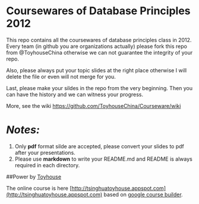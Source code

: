 # Coursewares of Database Principles 2012

This repo contains all the coursewares of database principles class in 2012. Every team (in github you are organizations actually) please fork this repo from @ToyhouseChina otherwise we can not guarantee the integrity of your repo.

Also, please always put your topic slides at the right place otherwise I will delete the file or even will not merge for you.

Last, please make your sildes in the repo from the very beginning. Then you can have the history and we can witness your progress.

More, see the wiki https://github.com/ToyhouseChina/Courseware/wiki

# *Notes:*

1. Only **pdf** format silde are accepted, please convert your slides to pdf after your presentations.
2. Please use **markdown** to write your README.md and README is always required in each directory.

##Power by [Toyhouse](http://toyhouse.cc/)

The online course is here [http://tsinghuatoyhouse.appspot.com](http://tsinghuatoyhouse.appspot.com) based on [google course builder](https://code.google.com/p/course-builder/).



